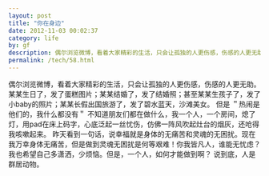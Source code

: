 ```yaml
---
layout: post
title: "你在身边"
date: 2012-11-03 00:02:37
category: life
by: gf
description: 偶尔浏览微博，看着大家精彩的生活，只会让孤独的人更伤感，伤感的人更无助。某某生日了，发了蛋糕图片；某某结婚了，发了结婚照；甚至某某生孩子了，发了小baby的照片；某某长假出国旅游了，发
permalink: /tech/58.html
---
```

偶尔浏览微博，看着大家精彩的生活，只会让孤独的人更伤感，伤感的人更无助。 某某生日了，发了蛋糕图片；某某结婚了，发了结婚照；甚至某某生孩子了，发了小baby的照片；某某长假出国旅游了，发了碧水蓝天，沙滩美女。 但是 ＂热闹是他们的，我什么都没有＂ 不知道朋友们都在做什么，我一个人，一个房间，熄了灯，用pad在床上码字，心底泛起一丝忧伤，仿佛一阵风吹起灶台的烟灰，还呛得我咳嗽起来。 昨天看到一句话，说幸福就是身体的无痛苦和灵魂的无困扰。现在我万幸身体无痛苦，但是做到灵魂无困扰是何等艰难！你我皆凡人，谁能无忧虑？我也希望自己多潇洒，少烦恼。但是，一个人，如何才能做到啊？ 说到底，人是群居动物。
